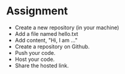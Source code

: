 # Assignment
- Create a new repository (in your machine)
- Add a file named hello.txt
- Add content, "Hi, I am ..."
- Create a repository on Github.
- Push your code.
- Host your code.
- Share the hosted link.
